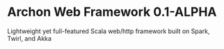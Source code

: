 Archon Web Framework 0.1-ALPHA
==============================

Lightweight yet full-featured Scala web/http framework built on Spark, Twirl, and Akka